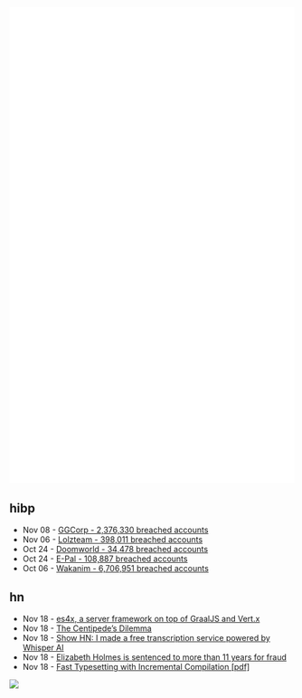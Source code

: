 ![Metrics](https://raw.githubusercontent.com/phixion/phixion/master/metrics.svg)

## hibp

<!--
for https://github.com/phixion/phixion/blob/main/.github/workflows/feeds.yml
-->
<!--START_SECTION:haveibeenpwnd-->
- Nov 08 - [GGCorp - 2,376,330 breached accounts](https://haveibeenpwned.com/PwnedWebsites#GGCorp)
- Nov 06 - [Lolzteam - 398,011 breached accounts](https://haveibeenpwned.com/PwnedWebsites#Lolzteam)
- Oct 24 - [Doomworld - 34,478 breached accounts](https://haveibeenpwned.com/PwnedWebsites#Doomworld)
- Oct 24 - [E-Pal - 108,887 breached accounts](https://haveibeenpwned.com/PwnedWebsites#EPal)
- Oct 06 - [Wakanim - 6,706,951 breached accounts](https://haveibeenpwned.com/PwnedWebsites#Wakanim)
<!--END_SECTION:haveibeenpwnd-->

## hn

<!--
for https://github.com/phixion/phixion/blob/main/.github/workflows/feeds.yml
-->
<!--START_SECTION:hn-->
- Nov 18 - [es4x, a server framework on top of GraalJS and Vert.x](https://reactiverse.io/es4x/)
- Nov 18 - [The Centipede’s Dilemma](https://en.wikipedia.org/wiki/The_Centipede%27s_Dilemma)
- Nov 18 - [Show HN: I made a free transcription service powered by Whisper AI](https://freesubtitles.ai)
- Nov 18 - [Elizabeth Holmes is sentenced to more than 11 years for fraud](https://www.nytimes.com/2022/11/18/technology/elizabeth-holmes-sentence-theranos.html)
- Nov 18 - [Fast Typesetting with Incremental Compilation [pdf]](https://www.user.tu-berlin.de/mhaug/fast-typesetting-incremental-compilation.pdf)
<!--END_SECTION:hn-->

<!--
for https://yhype.me
-->
![](https://hit.yhype.me/github/profile?user_id=13013670)
